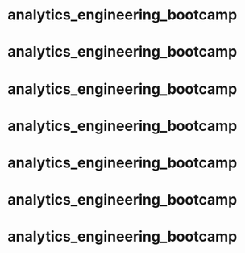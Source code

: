 # analytics_engineering_bootcamp
# analytics_engineering_bootcamp
# analytics_engineering_bootcamp
# analytics_engineering_bootcamp
# analytics_engineering_bootcamp
# analytics_engineering_bootcamp
# analytics_engineering_bootcamp
